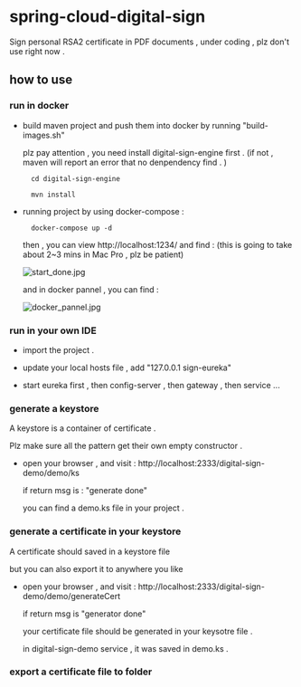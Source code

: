 # spring-cloud-digital-sign
Sign personal RSA2 certificate in PDF documents  , under coding , plz don't use right now .

## how to use 

### run in docker 

* build maven project and push them into docker by running "build-images.sh"

    plz pay attention , you need install digital-sign-engine first . (if not , maven will report an error that no denpendency find . )
    
        cd digital-sign-engine
        
        mvn install
 
* running project by using docker-compose :
 
        docker-compose up -d 
        
    then , you can view http://localhost:1234/ and find : (this is going to take about 2~3 mins in Mac Pro , plz be patient)
    
    ![start_done.jpg](https://github.com/SpringForAll/spring-cloud-digital-sign/blob/master/pic/start_done.jpg)
     
    and in docker pannel , you can find : 
     
    ![docker_pannel.jpg](https://github.com/SpringForAll/spring-cloud-digital-sign/blob/master/pic/docker_pannel.jpg)
    
### run in your own IDE

* import the project .

* update your local hosts file , add "127.0.0.1 sign-eureka"

* start eureka first , then config-server , then gateway , then service ...    
     
### generate a keystore
            
A keystore is a container of certificate . 

Plz make sure all the pattern get their own empty constructor . 

* open your browser , and visit : http://localhost:2333/digital-sign-demo/demo/ks 

    if return msg is : "generate done" 
    
    you can find a demo.ks file in your project . 
    
### generate a certificate in your keystore

A certificate should saved in a keystore file 

but you can also export it to anywhere you like 

* open your browser , and visit : http://localhost:2333/digital-sign-demo/demo/generateCert

    if return msg is "generator done"
    
    your certificate file should be generated in your keysotre file . 
    
    in digital-sign-demo service , it was saved in demo.ks . 
    
### export a certificate file to folder

              
            
            

